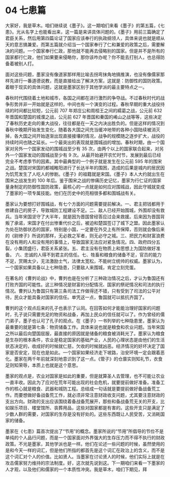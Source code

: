# 04 七患篇

<MyVideoBoard :bvidArr="['BV1j541157oZ']" />

大家好，我是草木。咱们继续说《墨子》。这一期咱们来看《墨子》的第五篇，《七患》。光从名字上也能看出来，这一篇是来讲具体问题的。《墨子》用前三篇确定了君臣关系，然后用第四篇论证了国家应该奉行的执政纲领人，具体来说也就是顺从天的意志搞兼爱。而第五篇就介绍当一个国家奉行了仁和兼爱的政策之后，需要解决的问题。一个国家奉行仁政，那他就不能再去侵略别的国家。但是并不是所有的国家都行仁政，他们如果要来侵略你，那你该咋办呢？你不能去打别人，也总得防备着被别人打。

面对这些问题，墨家没有像道家那样用比喻去拐弯抹角地搞推演，也没有像儒家那样先进行一番道德说教，而是直接给出了解决方案，这就是：防御性的国防政策。着眼于现实的具体问题，这就是墨家区别于其他学派的最主要特点之一。

春秋时代围绕着土地和城市，各国之间都在进行激烈的争夺战。不过春秋时代的战争形势并非一开始就是这样的，中间也有一个演变的过程。春秋早期的重大战役持续的时间都比较短，公元前 707 年郑庄公和周桓王之间的繻葛之战，公元前 632 年晋国和楚国的城濮之战，公元前 627 年晋国和秦国的崤山之战等等，这些决定了春秋历史走向的重大战役，往往都是在一天之内决出胜负的。但是这样的情况到春秋中晚期开始发生变化，随着各大国之间充当缓冲地带的各种小国陆续被消灭掉，各大国之间开始逐渐出现直接接壤的情况，战争的规模随之逐步扩大，战役的持续时间也随之延长。一个最突出的表现就是围城战的增加。春秋时期，由一个国家对另外一个国家发动的围城战至少有 35 次，由两个以上的国家联合起来，对另外一个国家发动的围城战至少有 9 次。从最开始避开农忙时节，发展到最后已经完全不考虑季节的因素。其中最典型的一个例子就是发生在公元前 595 年的围宋之战。楚国对宋国的都城睢阳进行了长达半年的围困，造成的后果是城内的居民因为饥荒发生了人吃人的惨剧。《墨子》的祖籍就是宋国。《墨子》本人大约就出生在围宋之战发生的 100 年后。鉴于围宋之战的惨痛历史记忆，墨家为行仁证的国家量身制定的防御性国防政策，最核心的一点就是如何应对围城战，因此守城就变成了墨家的一项专属技能。他们在历史中的亮相很多都和围城战有关。

墨家认为要想打好围城战，有七个方面的问题需要提前解决。一、君主把钱都用于修建自己的房子，导致城防工程建设不足。二、敌人已经开始围城，外围却没有救兵。当年宋国坚守了大半年，就是因为晋国曾经答应过会来救援。后来因为晋国背叛了承诺，宋国才在付出惨重代价之后，被迫和楚国签订了城下之盟。因此墨家认为处在防御状态的国家，特别是小国，一定要在外交上有所保障，否则就会像后来的《尉缭子》所说的那样，无必救之军者，则无必守之城。三、把民力和财富浪费在没有用的人和没有用的事情上，导致国家无法应对紧急情况。四、政府四分五裂，小集团盛行，君臣关系紧张。五、君主没有在物质上和思想上为国防做好准备。 六、忠诚的人得不到君主的信任。七、牲畜和粮食的储备不足，官员的能力不足，赏赐太少，无法激励士气，法律太宽松，不能树立统帅的权威。墨家认为，一个国家如果具备以上七种隐患，只要敌人来围城，肯定立刻完蛋。

在著名的《曹刿论战》中，曹刿也是在分析了三种政治情况之后，才认为鲁国还有打败齐国的可能性。这三种情况是财富的分配情况、国家的祭祀情况和司法的执行情况。曹刿认为鲁国只有第三条司法工作做得还不错，只有受到了司法的公平对待，民众才能具备对国家的信任。单凭这一点，鲁国就可以抵抗齐国了。

曹刿的这个观点后来的孔子也表示了认同。在回答如何才能能治理好国家的问题时，孔子说只需要充足的物资和战备，再加上民众的信任就可以了。作为曾经的儒门弟子，墨子也认可了孔子的观点。在《墨子》一书列举的七种隐患里，墨家认为最重要的就是第七条：物资储备工作。具体来说也就是粮食和农业问题。当年宋国之所以最后向楚国屈服，最直接的原因就是储备的粮食被消耗光了。墨家认为粮食是生存的根本条件，农业是稳定国家的基础产业，人民的心理状态是由他们的生活状态决定的，收成好的时候就仁慈，欠收的时候就凶恶。经济情况的好坏决定了国家是否安定，现在也是如此。一个国家如果经济走下坡路，治安环境一定会跟着恶化。墨家在两千年前就深刻地意识到了这一点。《管子》的仓廪实则知礼节，衣食足则知荣辱，本质上也就是这个意思。

墨家的观点是，农业对国家是如此的重要，但是就算圣人去管理，也不可能让农业一直丰收。因此为了应对在荒年可能出现的社会危机，就要提前做好准备。准备工作的核心就是粮食、武器和城防工程。总结成一句话就是要提前做好备战备荒工作。而要想做好备战备荒工作，就必须非常注意财政收支问题，尤其要注意财政的支出方向。财政的支出应该围绕着备战备荒展开，那些和备战备荒无关的开支，比如娱乐项目、楼堂馆所、丧葬用品，这些对国家都是有害的。这些开支只是满足了少数人群的需要，对国家的生存是没有好处的。这些东西既让人民受苦，又消耗国家的储备。

墨家在《七患》篇首次提出了“节用”的概念。墨家所说的“节用”所倡导的节俭不是单纯的个人品行问题，而是一个国家面对外界强大的生存压力而不得不执行的财政政策。不光是墨家，其他学派也是一样。他们在论述一些问题的时候，虽然使用的是和今天一样的词汇，但是他们所指的都首先是这个词汇在政治上的含义，而不是这个词汇对个人的价值。比如贤人。当墨家在讨论贤人的时候，他们实际上就是在攻击儒家努力维持的宗法制度。好，这次就先说到这。下一期咱们来看一下墨家的人才观，以及他们和儒家的一个本质性冲突。我是草木，咱们下期见，拜
